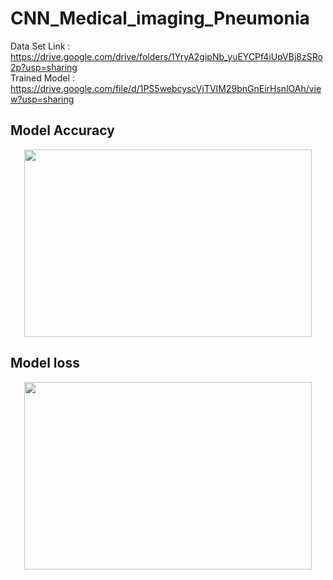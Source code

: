 # CNN_Medical_imaging_Pneumonia

Data Set Link : https://drive.google.com/drive/folders/1YryA2gipNb_yuEYCPf4iUpVBj8zSRo2p?usp=sharing </br>
Trained Model : https://drive.google.com/file/d/1PS5webcyscVjTVIM29bnGnEirHsnlOAh/view?usp=sharing

## Model Accuracy 

<p align="center">
  <img width="460" height="300" src="https://user-images.githubusercontent.com/68853069/196039770-838052e0-1b26-43af-9e07-13494d48f018.png">
</p>

## Model loss
<p align="center">
  <img width="460" height="300" src="https://user-images.githubusercontent.com/68853069/196039853-a9133afe-7ae6-4e92-9ce1-ac90f5a13513.png">
</p>
